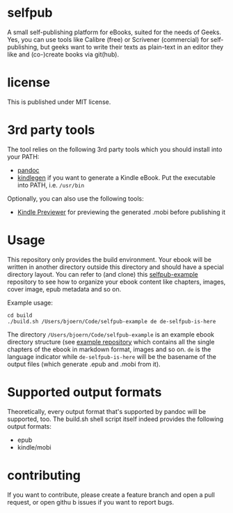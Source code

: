 # selfpub

A small self-publishing platform for eBooks, suited for the needs of Geeks. Yes, you can use tools like Calibre (free) or Scrivener (commercial) for self-publishing, but geeks want to write their texts as plain-text in an editor they like and (co-)create books via git(hub).

# license

This is published under MIT license.

# 3rd party tools

The tool relies on the following 3rd party tools which you should install into your PATH:

 * [pandoc](http://johnmacfarlane.net/pandoc/)
 * [kindlegen](http://www.amazon.com/gp/feature.html?ie=UTF8&docId=1000765211) if you want to generate a Kindle eBook. Put the executable into PATH, i.e. ```/usr/bin```

Optionally, you can also use the following tools:

 * [Kindle Previewer](http://www.amazon.com/gp/feature.html/?docId=1000765261) for previewing the generated .mobi before publishing it

# Usage

This repository only provides the build environment. Your ebook will be written in another directory outside this directory and should have a special directory layout. You can refer to (and clone) this [selfpub-example](https://github.com/BjoernSchotte/selfpub-example) repository to see how to organize your ebook content like chapters, images, cover image, epub metadata and so on.

Example usage:

```
cd build
./build.sh /Users/bjoern/Code/selfpub-example de de-selfpub-is-here
```

The directory ```/Users/bjoern/Code/selfpub-example``` is an example ebook directory structure (see [example repository](https://github.com/BjoernSchotte/selfpub-example) which contains all the single chapters of the ebook in markdown format, images and so on. ```de``` is the language indicator while ```de-selfpub-is-here``` will be the basename of the output files (which generate .epub and .mobi from it).

# Supported output formats

Theoretically, every output format that's supported by pandoc will be supported, too. The build.sh shell script itself indeed provides the following output formats:

 * epub
 * kindle/mobi

# contributing

If you want to contribute, please create a feature branch and open a pull request, or open githu
b issues if you want to report bugs.
